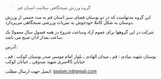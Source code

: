

> گروه ورزش صبحگاهی سلامت استان قم


این گروه مدتهاست که در دو بوستان فضای سبز استان قم به مدد جمعی از ورزش دوستان به شکل کاملا خودجوش به تمریات ورزشی صبحگاهی می‌پردازد.

شرکت در این گروهها برای عموم آزاد وساعت شروع در همه فصول سال  معمولا یک ساعت بعداز اذان صبح می باشد.

آدرس:

بوستان شهید بنیادی : قم ـ میدان الهادی ـ بلوار امام موسی صدر
بوستان کوکب : قم ـ خیابان 45متری شهید صدوقی  ـ خیابان کوکب

ایمیل جهت ارسال مطلب:
<a href="mailto:gsqom.ir@gmial.com">gsqom.ir@gmail.com<a/>



